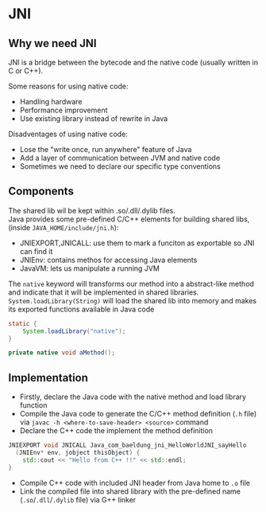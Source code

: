 # JNI

## Why we need JNI

JNI is a bridge between the bytecode and the native code (usually written in C or C++).

Some reasons for using native code:

- Handling hardware
- Performance improvement
- Use existing library instead of rewrite in Java

Disadventages of using native code:

- Lose the "write once, run anywhere" feature of Java
- Add a layer of communication between JVM and native code
- Sometimes we need to declare our specific type conventions

## Components

The shared lib wil be kept within .so/.dll/.dylib files.  
Java provides some pre-defined C/C++ elements for building shared libs, (inside `JAVA_HOME/include/jni.h`):

- JNIEXPORT,JNICALL: use them to mark a funciton as exportable so JNI can find it
- JNIEnv: contains methos for accessing Java elements
- JavaVM: lets us manipulate a running JVM

The `native` keyword will transforms our method into a abstract-like method
and indicate that it will be implemented in shared libraries.  
`System.loadLibrary(String)` will load the shared lib into memory
and makes its exported functions available in Java code

```java
static {
    System.loadLibrary("native");
}

private native void aMethod();
```

## Implementation

- Firstly, declare the Java code with the native method and load library function
- Compile the Java code to generate the C/C++ method definition (`.h` file) via `javac -h <where-to-save-header> <source>` command
- Declare the C++ code the implement the method definition

```cpp
JNIEXPORT void JNICALL Java_com_baeldung_jni_HelloWorldJNI_sayHello
  (JNIEnv* env, jobject thisObject) {
    std::cout << "Hello from C++ !!" << std::endl;
}
```

- Compile C++ code with included JNI header from Java home to `.o` file
- Link the compiled file into shared library with the pre-defined name (`.so`/`.dll`/`.dylib` file) via G++ linker
